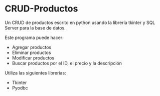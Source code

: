 # CRUD-Productos
Un CRUD de productos escrito en python usando la librería tkinter y SQL Server para la base de datos.

Este programa puede hacer: 
- Agregar productos
- Eliminar productos
- Modificar productos
- Buscar productos por el ID, el precio y la descripción

Utiliza las siguientes librerías:
- Tkinter
- Pyodbc
